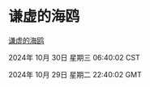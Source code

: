 # 谦虚的海鸥
[谦虚的海鸥](http://219.139.197.74:56308/qxdho/course/base/hotlink/index.php)

2024年 10月 30日 星期三 06:40:02 CST

2024年 10月 29日 星期二 22:40:02 GMT
